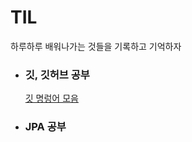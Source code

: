 # TIL
하루하루 배워나가는 것들을 기록하고 기억하자 
- ### 깃, 깃허브 공부
  [깃 명렁어 모음](https://github.com/jemin0312/TIL/blob/main/Git%2CGithub%20%EA%B3%B5%EB%B6%80/%EA%B9%83%20%EC%82%AC%EC%9A%A9%EB%B2%95.md)
- ### JPA 공부 
